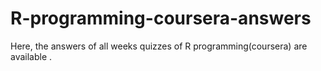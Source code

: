 # R-programming-coursera-answers
Here,  the answers of all weeks quizzes  of R programming(coursera) are available .
